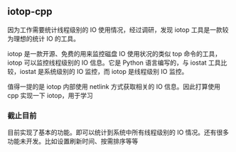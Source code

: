 ## iotop-cpp

因为工作需要统计线程级别的 IO 使用情况，经过调研，发现 iotop 工具是一款较为理想的统计 IO 的工具。

iotop 是一款开源、免费的用来监控磁盘 IO 使用状况的类似 top 命令的工具，iotop 可以监控线程级别的 IO 信息。它是 Python 语言编写的，与 iostat 工具比较，iostat 是系统级别的 IO 监控，而 iotop 是线程级别 IO 监控。

值得一提的是 iotop 内部使用 netlink 方式获取相关的 IO 信息。因此打算使用 cpp 实现一下 iotop，用于学习

### 截止目前

目前实现了基本的功能。即可以统计到系统中所有线程级别的 IO 情况。还有很多功能未开发。比如设置刷新时间、按需排序等等

